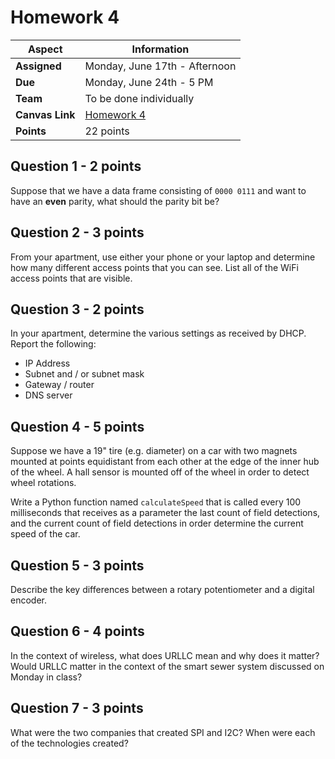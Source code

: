 # Homework 4

| **Aspect** | **Information** |
| --- | --- | 
| **Assigned** | Monday, June 17th - Afternoon | 
| **Due** | Monday, June 24th - 5 PM | 
| **Team** | To be done individually |  
| **Canvas Link** | [Homework 4](https://canvas.nd.edu/courses/92659/assignments/274664) | 
| **Points** | 22 points | 

## Question 1 - 2 points

Suppose that we have a data frame consisting of `0000 0111` and want to have an **even** parity, what should the parity bit be?

## Question 2 - 3 points

From your apartment, use either your phone or your laptop and determine how many different access points that you can see.  List all of the WiFi access points that are visible.

## Question 3 - 2 points

In your apartment, determine the various settings as received by DHCP.  Report the following: 

* IP Address
* Subnet and / or subnet mask
* Gateway / router
* DNS server

## Question 4 - 5 points

Suppose we have a 19" tire (e.g. diameter) on a car with two magnets mounted at points equidistant from each other at the edge of the inner hub of the wheel. A hall sensor is mounted off of the wheel in order to detect wheel rotations.  

Write a Python function named `calculateSpeed` that is called every 100 milliseconds that receives as a parameter the last count of field detections, and the current count of field detections in order determine the current speed of the car.

## Question 5 - 3 points

Describe the key differences between a rotary potentiometer and a digital encoder.

## Question 6 - 4 points

In the context of wireless, what does URLLC mean and why does it matter? Would URLLC matter in the context of the smart sewer system discussed on Monday in class?

## Question 7 - 3 points

What were the two companies that created SPI and I2C? When were each of the technologies created?